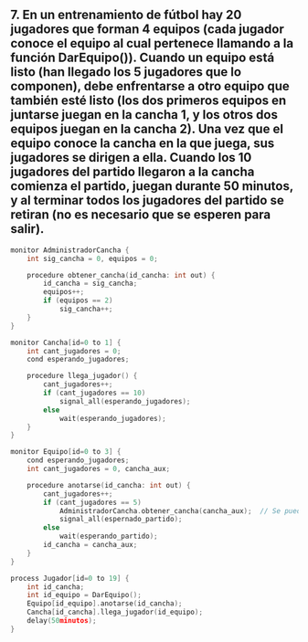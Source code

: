 ## 7. En un entrenamiento de fútbol hay 20 jugadores que forman 4 equipos (cada jugador conoce el equipo al cual pertenece llamando a la función DarEquipo()). Cuando un equipo está listo (han llegado los 5 jugadores que lo componen), debe enfrentarse a otro equipo que también esté listo (los dos primeros equipos en juntarse juegan en la cancha 1, y los otros dos equipos juegan en la cancha 2). Una vez que el equipo conoce la cancha en la que juega, sus jugadores se dirigen a ella. Cuando los 10 jugadores del partido llegaron a la cancha comienza el partido, juegan durante 50 minutos, y al terminar todos los jugadores del partido se retiran (no es necesario que se esperen para salir).

```cpp
monitor AdministradorCancha {
    int sig_cancha = 0, equipos = 0;

    procedure obtener_cancha(id_cancha: int out) {
        id_cancha = sig_cancha;
        equipos++;
        if (equipos == 2)
            sig_cancha++;
    }
}

monitor Cancha[id=0 to 1] {
    int cant_jugadores = 0;
    cond esperando_jugadores;

    procedure llega_jugador() {
        cant_jugadores++;
        if (cant_jugadores == 10)
            signal_all(esperando_jugadores);
        else
            wait(esperando_jugadores);
    }
}

monitor Equipo[id=0 to 3] {
    cond esperando_jugadores;
    int cant_jugadores = 0, cancha_aux;

    procedure anotarse(id_cancha: int out) {
        cant_jugadores++;
        if (cant_jugadores == 5)
            AdministradorCancha.obtener_cancha(cancha_aux);  // Se puede llamar a otro monitor desde un monitor?
            signal_all(espernado_partido);
        else
            wait(esperando_partido);
        id_cancha = cancha_aux;
    }
} 

process Jugador[id=0 to 19] {
    int id_cancha;
    int id_equipo = DarEquipo();
    Equipo[id_equipo].anotarse(id_cancha);
    Cancha[id_cancha].llega_jugador(id_equipo);
    delay(50minutos);
}
```